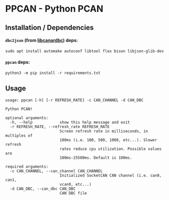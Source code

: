 # PPCAN - Python PCAN

## Installation / Dependencies
#### `dbc2json` (from [libcanardbc](https://github.com/Polyconseil/libcanardbc)) deps:
`sudo apt install automake autoconf libtool flex bison libjson-glib-dev`

#### `ppcan` deps:
`python3 -m pip install -r requirements.txt`

## Usage
```
usage: ppcan [-h] [-r REFRESH_RATE] -c CAN_CHANNEL -d CAN_DBC

Python PCAN!

optional arguments:
  -h, --help            show this help message and exit
  -r REFRESH_RATE, --refresh_rate REFRESH_RATE
                        Screen refresh rate in milliseconds, in multiples of
                        100ms (i.e. 100, 500, 1000, etc...). Slower refresh
                        rates reduce cpu utilization. Possible values are
                        100ms-25500ms. Default is 100ms.

required arguments:
  -c CAN_CHANNEL, --can_channel CAN_CHANNEL
                        Initialized SocketCAN CAN channel (i.e. can0, can1,
                        vcan0, etc...)
  -d CAN_DBC, --can_dbc CAN_DBC
                        CAN DBC file
```
